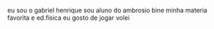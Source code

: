 eu sou o gabriel henrique
sou aluno do ambrosio bine
minha materia favorita e ed.física
eu gosto de jogar volei
